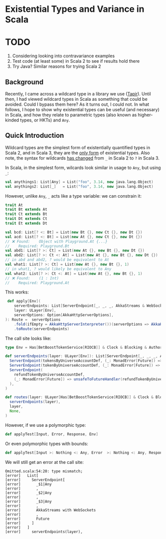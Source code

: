 # Existential Types and Variance in Scala

# TODO
1. Considering looking into contravariance examples
2. Test code (at least some) in Scala 2 to see if results hold there
3. Try Java? Similar reasons for trying Scala 2

## Background

Recently, I came across a wildcard type in a library we use ([Tapir](https://tapir.softwaremill.com/)).
Until then, I had viewed wildcard types in Scala as something that could be avoided. Could I
bypass them here? As it turns out, I could not. In what follows, I hope to show why existential types
can be useful (and necessary) in Scala, and how they relate to parametric types (also known as
higher-kinded types, or HKTs) and `Any`.

## Quick Introduction

Wildcard types are the simplest form of existentially quantified types in Scala 2, and in Scala 3,
they are the [only form](https://docs.scala-lang.org/scala3/reference/dropped-features/existential-types.html)
of existential types. Also note, the syntax for wildcards [has changed](https://docs.scala-lang.org/scala3/reference/changed-features/wildcards.html
) from `_` in Scala 2 to `?` in Scala 3.

In Scala, in the simplest form, wilcards look similar in usage to `Any`, but using `_`:

```scala
val anythings1: List[Any] = List("foo", 3.14, new java.lang.Object)
val anythings2: List[_]   = List("foo", 3.14, new java.lang.Object)
```

However, unlike `Any`, `_` acts like a type variable: we can constrain it:

```scala
trait At
trait Bt extends At
trait Ct extends Bt
trait Dt extends Ct
trait Et extends Dt

val bcd: List[? <: Bt] = List(new Bt {}, new Ct {}, new Dt {})
val acd: List[? <: Bt] = List(new At {}, new Ct {}, new Dt {})
// ❌ Found:    Object with Playground.At {...}
//    Required: Playground.Bt
val abd1: List[? >: Ct] = List(new At {}, new Bt {}, new Dt {})
val abd2: List[? >: Ct <: At] = List(new At {}, new Bt {}, new Dt {})
// in abd and abd2, ? would be equivalent to At
val what1: List[? >: Ct] = List(new At {}, new Bt {}, 1)
// in what1, ? would likely be equivalent to Any
val what2: List[? >: Ct <: At] = List(new At {}, new Bt {}, 1)
// ❌ Found:    (1 : Int)
//    Required: Playground.At

```



This works:

```scala
 def apply[Env](
    serverEndpoints: List[ServerEndpoint[_, _, _, AkkaStreams & WebSockets, Future]],
    layer: ULayer[Env],
    serverOptions: Option[AkkaHttpServerOptions],
): Route =  serverOptions
    .fold(ifEmpty = AkkaHttpServerInterpreter())(serverOptions => AkkaHttpServerInterpreter(serverOptions))
    .toRoute(serverEndpoints)
```

The call site looks like:


```scala
type Env = Has[BetBoostTokenService[RIOCB]] & Clock & Blocking & Authorization

def serverEndpoints(layer: ULayer[Env]): List[ServerEndpoint[_, _, _, AkkaStreams & WebSockets, Future]] = List(
  ServerEndpoint(tokensByUniverseAccountDef, (_: MonadError[Future]) => unsafeToFutureHandler(tokensByUniverseAccountHandler, layer)),
  ServerEndpoint(tokenByUniverseAccountDef, (_: MonadError[Future]) => unsafeToFutureHandler(tokenByUniverseAccountHandler, layer)),
  ServerEndpoint(
    refundTokenByUniverseAccountDef,
    (_: MonadError[Future]) => unsafeToFutureHandler(refundTokenByUniverseAccountHandler, layer),
  ),
)

def routes(layer: ULayer[Has[BetBoostTokenService[RIOCB]] & Clock & Blocking & Authorization]): Route = ZioAkkaHttpRoute.applyTest(
  serverEndpoints(layer),
  layer,
  None,
)
```


However, if we use a polymorphic type:

```scala
def applyTest[Input, Error, Response, Env]
```

Or even polymorphic types with bounds:

```scala
def applyTest[Input >: Nothing <: Any, Error  >: Nothing <: Any, Response >: Nothing <: Any, Env]
```

We will still get an error at the call site:

```
Omitted.scala:54:20: type mismatch;
[error]   List[
[error]     ServerEndpoint[
[error]       _$1|Any
[error]       ,
[error]       _$2|Any
[error]       ,
[error]       _$3|Any
[error]       ,
[error]       AkkaStreams with WebSockets
[error]       ,
[error]       Future
[error]     ]
[error]   ]
[error]     serverEndpoints(layer),
```
